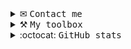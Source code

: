 <details>
  <summary>&#x2709; <samp>Contact me</samp></summary>
  <br>
  
  <img src=https://discord.c99.nl/widget/theme-3/275353623884464129.png alt="My discord: Fancy Baguette#5955"/> <br>
  or send me an <a href=mailto:maciej.krol11@op.pl>email</a>
  <br>
</details>

<details>
  <summary>&#x2692; <samp>My toolbox</samp></summary>
  <br>
  
  <img src="https://skillicons.dev/icons?i=html,css,js,react,scss,tailwind,figma,github,vite" alt="(Image failed to load) HTML5, CSS3, JS, SCSS, Tailwind, Figma, Github, VS Code, Vite" height=32/>
  <br> <samp>Editor: Webstorm</samp>
</details>

<details>
  <summary>:octocat: <samp>GitHub stats</samp></summary>
  <br>
  
<span>
  <img src='https://github-readme-stats.vercel.app/api?username=FancyBaguette&show_icons=true&hide_title=true&bg_color=242938&text_color=FFFFFF&border_color=434554' height=130px/>
</span>
  
<span>
  <img src='https://github-readme-stats.vercel.app/api/top-langs/?username=FancyBaguette&layout=compact&bg_color=242938&text_color=FFFFFF&border_color=434554&title_color=FFFFFF' height=130px/>
</span>
</details>
